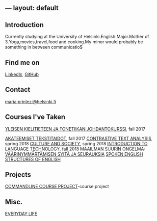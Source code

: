 —
layout: default
---

## Introduction

Currently studying at the University of Helsinki.English Major.Mother of 3.Yoga,movies,travel,food and cooking.My minor would probably be something in between communicatio$
## Find me on

[LinkedIn](https://www.linkedin.com/in/maria-printezi-626973174/), [GitHub](https://github.com/mariapri85)

## Contact

maria.printezi@helsinki.fi

## Courses I've Taken

[YLEISEN KIELITIETEEN JA FONETIIKAN JOHDANTOKURSSI](https://courses.helsinki.fi/en/kik-401/124787881), fall 2017

[AKATEEMISET TEKSTITAIDOT](https://courses.helsinki.fi/en/kok-403s/126038088), fall 2017 
[CONTRASTIVE TEXT ANALYSIS](https://courses.helsinki.fi/en/kik-en113/124941071), spring 2018
[CULTURE AND SOCIETY](https://courses.helsinki.fi/en/kik-en112/125372943), spring 2018
[INTRODUCTION TO LANGUAGE TECHNOLOGY](https://courses.helsinki.fi/en/kik-405/124787882), fall 2018
[MAAILMAN SUURIN ONGELMA: VÄÄRINYMMÄRTÄMISEN SYITÄ JA SEURAUKSIA](https://courses.helsinki.fi/en/aykik-408/125298555)
[SPOKEN ENGLISH](https://courses.helsinki.fi/en/kik-en114/124857472)
[STRUCTURES OF ENGLISH](https://courses.helsinki.fi/en/kik-en115/125373095)

## Projects

[COMMANDLINE COURSE PROJECT](https://github.com/mariapri85/cmdline-course)-course project

## Misc.

[EVERYDAY LIFE](https://www.instagram.com/mariapri/)


